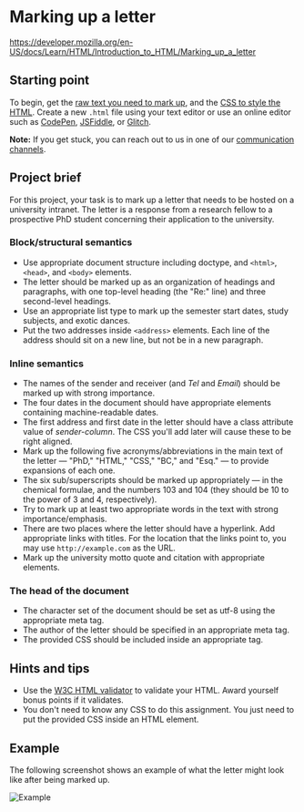 # Marking up a letter

https://developer.mozilla.org/en-US/docs/Learn/HTML/Introduction_to_HTML/Marking_up_a_letter

## Starting point
To begin, get the [raw text you need to mark up](https://github.com/mdn/learning-area/blob/main/html/introduction-to-html/marking-up-a-letter-start/letter-text.txt), and the [CSS to style the HTML](https://github.com/mdn/learning-area/blob/main/html/introduction-to-html/marking-up-a-letter-start/css.txt). Create a new `.html` file using your text editor or use an online editor such as [CodePen](https://codepen.io/), [JSFiddle](https://jsfiddle.net/), or [Glitch](https://glitch.com/).

**Note:** If you get stuck, you can reach out to us in one of our [communication channels](https://developer.mozilla.org/en-US/docs/MDN/Community/Communication_channels).

## Project brief
For this project, your task is to mark up a letter that needs to be hosted on a university intranet. The letter is a response from a research fellow to a prospective PhD student concerning their application to the university.

### Block/structural semantics
- Use appropriate document structure including doctype, and `<html>`, `<head>`, and `<body>` elements.
- The letter should be marked up as an organization of headings and paragraphs, with one top-level heading (the "Re:" line) and three second-level headings.
- Use an appropriate list type to mark up the semester start dates, study subjects, and exotic dances.
- Put the two addresses inside `<address>` elements. Each line of the address should sit on a new line, but not be in a new paragraph.

### Inline semantics
- The names of the sender and receiver (and *Tel* and *Email*) should be marked up with strong importance.
- The four dates in the document should have appropriate elements containing machine-readable dates.
- The first address and first date in the letter should have a class attribute value of *sender-column*. The CSS you'll add later will cause these to be right aligned.
- Mark up the following five acronyms/abbreviations in the main text of the letter — "PhD," "HTML," "CSS," "BC," and "Esq." — to provide expansions of each one.
- The six sub/superscripts should be marked up appropriately — in the chemical formulae, and the numbers 103 and 104 (they should be 10 to the power of 3 and 4, respectively).
- Try to mark up at least two appropriate words in the text with strong importance/emphasis.
- There are two places where the letter should have a hyperlink. Add appropriate links with titles. For the location that the links point to, you may use `http://example.com` as the URL.
- Mark up the university motto quote and citation with appropriate elements.

### The head of the document
- The character set of the document should be set as utf-8 using the appropriate meta tag.
- The author of the letter should be specified in an appropriate meta tag.
- The provided CSS should be included inside an appropriate tag.

## Hints and tips
- Use the [W3C HTML validator](https://validator.w3.org/) to validate your HTML. Award yourself bonus points if it validates.
- You don't need to know any CSS to do this assignment. You just need to put the provided CSS inside an HTML element.

## Example
The following screenshot shows an example of what the letter might look like after being marked up.

![Example](https://developer.mozilla.org/en-US/docs/Learn/HTML/Introduction_to_HTML/Marking_up_a_letter/letter-update.png)